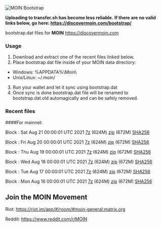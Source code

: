 ![MOIN Bootstrap](https://i.imgur.com/KjM1jMp.jpg)

**Uploading to transfer.sh has become less reliable.**
**If there are no valid links below, go here: https://discovermoin.com/bootstrap/**

bootstrap.dat files for **MOIN** https://discovermoin.com

### Usage

1. Download and extract one of the recent files linked below.
2. Place bootstrap.dat file inside of your MOIN data directory:
 - Windows: %APPDATA%\Moin\
 - Unix/Linux: ~/.moin/
3. Run your wallet and let it sync using bootstrap.dat
4. Once sync is done bootstrap.dat file will be renamed to bootstrap.dat.old automagically and can be safely removed.


### Recent files

####For mainnet:

Block : Sat Aug 21 00:00:01 UTC 2021 [7z](https://transfer.sh/1muerzc/bootstrap.dat.20210821.7z) (624M) [zip](https://transfer.sh/1jQuFUV/bootstrap.dat.20210821.zip) (672M) [SHA256](https://transfer.sh/1CDkYa7/sha256.txt)

Block : Fri Aug 20 00:00:01 UTC 2021 [7z](https://transfer.sh/1OLSLQ9/bootstrap.dat.20210820.7z) (624M) [zip](https://transfer.sh/17GBjdx/bootstrap.dat.20210820.zip) (672M) [SHA256](https://transfer.sh/14JXteL/sha256.txt)

Block : Thu Aug 19 00:00:01 UTC 2021 [7z](https://transfer.sh/1d3k5L1/bootstrap.dat.20210819.7z) (624M) [zip](https://transfer.sh/17jqyR9/bootstrap.dat.20210819.zip) (672M) [SHA256](https://transfer.sh/1X1l35q/sha256.txt)

Block : Wed Aug 18 00:00:01 UTC 2021 [7z](https://transfer.sh/15VIdvO/bootstrap.dat.20210818.7z) (624M) [zip](https://transfer.sh/1BLASEw/bootstrap.dat.20210818.zip) (672M) [SHA256](https://transfer.sh/18V38QU/sha256.txt)

Block : Tue Aug 17 00:00:01 UTC 2021 [7z](https://transfer.sh/1S8Yyzu/bootstrap.dat.20210817.7z) (624M) [zip](https://transfer.sh/17HArpg/bootstrap.dat.20210817.zip) (672M) [SHA256](https://transfer.sh/1JV44o8/sha256.txt)

Block : Mon Aug 16 00:00:01 UTC 2021 [7z](https://transfer.sh/ZZ6D/bootstrap.dat.20210816.7z) (624M) [zip](https://transfer.sh/1rzEvcp/bootstrap.dat.20210816.zip) (672M) [SHA256](https://transfer.sh/1PMhyXX/sha256.txt)

## Join the MOIN Movement

Riot: https://riot.im/app/#/room/#moin-general:matrix.org

Reddit: https://www.reddit.com/r/MOIN
